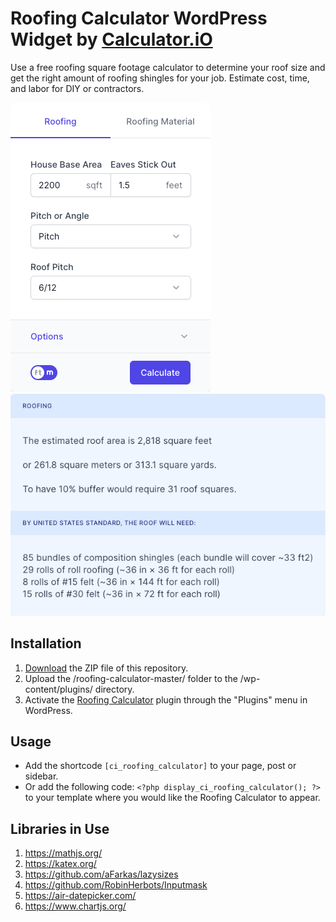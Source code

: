 # Roofing Calculator WordPress Widget by [Calculator.iO](https://www.calculator.io/ "Calculator.iO Homepage")

Use a free roofing square footage calculator to determine your roof size and get the right amount of roofing shingles for your job. Estimate cost, time, and labor for DIY or contractors.

![Roofing Calculator Input Form](/assets/images/screenshot-1.png "Roofing Calculator Input Form")
![Roofing Calculator Calculation Results](/assets/images/screenshot-2.png "Roofing Calculator Calculation Results")

## Installation

1. [Download](https://github.com/pub-calculator-io/age-calculator/archive/refs/heads/master.zip) the ZIP file of this repository.
2. Upload the /roofing-calculator-master/ folder to the /wp-content/plugins/ directory.
3. Activate the [Roofing Calculator](https://www.calculator.io/roofing-calculator/ "Roofing Calculator Homepage") plugin through the "Plugins" menu in WordPress.

## Usage
* Add the shortcode `[ci_roofing_calculator]` to your page, post or sidebar.
* Or add the following code: `<?php display_ci_roofing_calculator(); ?>` to your template where you would like the Roofing Calculator to appear.

## Libraries in Use
1. https://mathjs.org/
2. https://katex.org/
3. https://github.com/aFarkas/lazysizes
4. https://github.com/RobinHerbots/Inputmask
5. https://air-datepicker.com/
6. https://www.chartjs.org/
